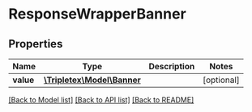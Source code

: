 # ResponseWrapperBanner

## Properties
Name | Type | Description | Notes
------------ | ------------- | ------------- | -------------
**value** | [**\Tripletex\Model\Banner**](Banner.md) |  | [optional] 

[[Back to Model list]](../README.md#documentation-for-models) [[Back to API list]](../README.md#documentation-for-api-endpoints) [[Back to README]](../README.md)


